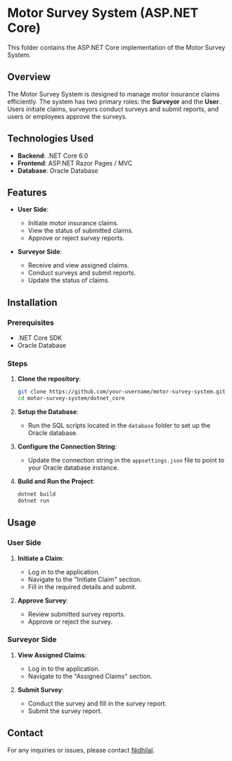 # Motor Survey System (ASP.NET Core)

This folder contains the ASP.NET Core implementation of the Motor Survey System.

## Overview

The Motor Survey System is designed to manage motor insurance claims efficiently. The system has two primary roles: the **Surveyor** and the **User**. Users initiate claims, surveyors conduct surveys and submit reports, and users or employees approve the surveys.

## Technologies Used

- **Backend**: .NET Core 6.0
- **Frontend**: ASP.NET Razor Pages / MVC
- **Database**: Oracle Database

## Features

- **User Side**:
  - Initiate motor insurance claims.
  - View the status of submitted claims.
  - Approve or reject survey reports.

- **Surveyor Side**:
  - Receive and view assigned claims.
  - Conduct surveys and submit reports.
  - Update the status of claims.

## Installation

### Prerequisites

- .NET Core SDK
- Oracle Database

### Steps

1. **Clone the repository**:
    ```bash
    git clone https://github.com/your-username/motor-survey-system.git
    cd motor-survey-system/dotnet_core
    ```

2. **Setup the Database**:
   - Run the SQL scripts located in the `database` folder to set up the Oracle database.

3. **Configure the Connection String**:
   - Update the connection string in the `appsettings.json` file to point to your Oracle database instance.

4. **Build and Run the Project**:
    ```bash
    dotnet build
    dotnet run
    ```

## Usage

### User Side

1. **Initiate a Claim**:
   - Log in to the application.
   - Navigate to the "Initiate Claim" section.
   - Fill in the required details and submit.

2. **Approve Survey**:
   - Review submitted survey reports.
   - Approve or reject the survey.

### Surveyor Side

1. **View Assigned Claims**:
   - Log in to the application.
   - Navigate to the "Assigned Claims" section.

2. **Submit Survey**:
   - Conduct the survey and fill in the survey report.
   - Submit the survey report.

## Contact

For any inquiries or issues, please contact [Nidhilal](mailto:msnidhilal6@gmail.com).
